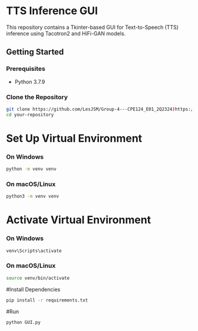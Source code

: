 # TTS Inference GUI

This repository contains a Tkinter-based GUI for Text-to-Speech (TTS) inference using Tacotron2 and HiFi-GAN models.

## Getting Started

### Prerequisites

- Python 3.7.9

### Clone the Repository

```bash
git clone https://github.com/LesJSM/Group-4---CPE124_E01_2Q2324)https://github.com/LesJSM/Group-4---CPE124_E01_2Q2324
cd your-repository
```

# Set Up Virtual Environment
### On Windows
```bash
python -m venv venv
```

### On macOS/Linux
```bash
python3 -m venv venv
```

# Activate Virtual Environment
### On Windows
```bash
venv\Scripts\activate
```

### On macOS/Linux
```bash
source venv/bin/activate
```

#Install Dependencies
```bash
pip install -r requirements.txt
```

#Run
```bash
python GUI.py
```

